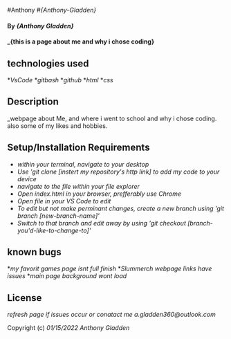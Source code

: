 #Anthony
#_{Anthony-Gladden}_
#### By _**{Anthony Gladden}**_

#### _{this is a page about me and why i chose coding}

## technologies used

*_VsCode_
*_gitbash_
*_github_
*_html_
*_css_

## Description
_webpage about Me, and where i went to school and why i chose coding. also some of my likes and hobbies.
## Setup/Installation Requirements

* _within your terminal, navigate to your desktop_
* _Use 'git clone [instert my repository's http link] to add my code to your device_
* _navigate to the file within your file explorer_
* _Open index.html in your browser, prefferably use Chrome_
* _Open file in your VS Code to edit_
* _To edit but not make perminant changes, create a new branch using 'git branch [new-branch-name]'_
* _Switch to that branch and edit away by using 'git checkout [branch-you'd-like-to-change-to]'_

## known bugs
*_my favorit games page isnt full finish_
*_Slummerch webpage links have issues_
*_main page background wont load_

## License 
_refresh page if issues occur or conatact me a.gladden360@outlook.com_

Copyright (c) _01/15/2022_ _Anthony Gladden_